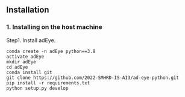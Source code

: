 ## Installation
### 1. Installing on the host machine
Step1. Install adEye.
```shell
conda create -n adEye python==3.8
activate adEye
mkdir adEye
cd adEye
conda install git
git clone https://github.com/2022-SMHRD-IS-AI3/ad-eye-python.git
pip install -r requirements.txt
python setup.py develop
